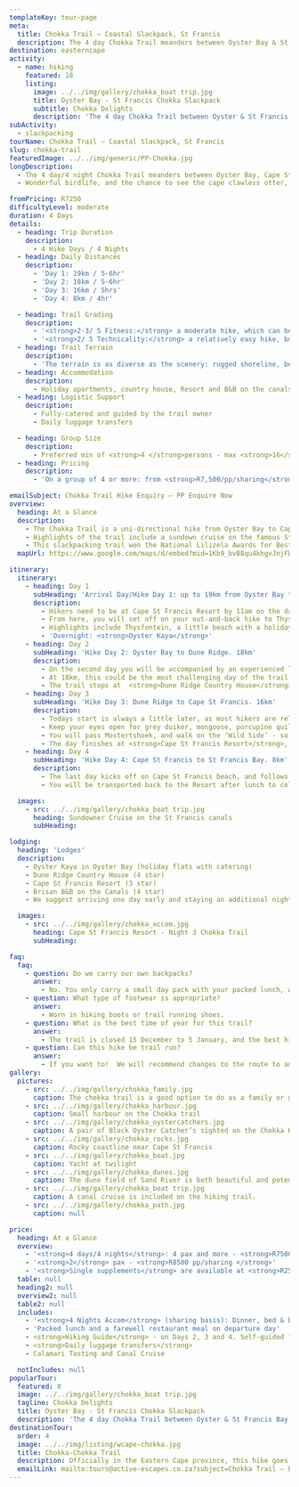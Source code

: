 ```yaml
---
templateKey: tour-page
meta:
  title: Chokka Trail – Coastal Slackpack, St Francis
  description: The 4 day Chokka Trail meanders between Oyster Bay & St Francis in the Eastern Cape. Fully catered and guided slackpacker with moderate hike distances
destination: easterncape
activity:
  - name: hiking
    featured: 18
    listing:
      image: ../../img/gallery/chokka_boat trip.jpg
      title: Oyster Bay - St Francis Chokka Slackpack
      subtitle: Chokka Delights
      description: 'The 4 day Chokka Trail between Oyster & St Francis Bay, Eastern Cape, is a lodge-to-lodge slackpacker along golden beaches, rugged shoreline, dune fields and quaint fishing villages'
subActivity:
  - slackpacking
tourName: Chokka Trail – Coastal Slackpack, St Francis
slug: chokka-trail
featuredImage: ../../img/generic/PP-Chokka.jpg
longDescription:
  - The 4 day/4 night Chokka Trail meanders between Oyster Bay, Cape St Francis and St Francis Bay in the Eastern Cape province of South Africa.  The terrain includes fishermen footpaths and jeep-track over two moving dunefields, and along the untamed ‘wild side’ of the Kouga shoreline.
  - Wonderful birdlife, and the chance to see the cape clawless otter, adds to the excitement of finding century old middens scattered amongst the sand dunes.

fromPricing: R7250
difficultyLevel: moderate
duration: 4 Days
details:
  - heading: Trip Duration
    description:
      - 4 Hike Days / 4 Nights
  - heading: Daily Distances
    description:
      - 'Day 1: 19km / 5-6hr'
      - 'Day 2: 18km / 5-6hr'
      - 'Day 3: 16km / 5hrs'
      - 'Day 4: 8km / 4hr'

  - heading: Trail Grading
    description:
      - '<strong>2-3/ 5 Fitness:</strong> a moderate hike, which can become challenging in inclement weather such as wind'
      - '<strong>2/ 5 Technicality:</strong> a relatively easy hike, but the day through the dune-field can be challenging'
  - heading: Trail Terrain
    description:
      - 'The terrain is as diverse as the scenery: rugged shoreline, beaches, dune fields, coastal thicket and forest, and modest fishing villages'
  - heading: Accommodation
    description:
      - Holiday apartments, country house, Resort and B&B on the canals.
  - heading: Logistic Support
    description:
      - Fully-catered and guided by the trail owner
      - Daily luggage transfers

  - heading: Group Size
    description:
      - Preferred min of <strong>4 </strong>persons - max <strong>16</strong> per group, all sharing.
  - heading: Pricing
    description:
      - 'On a group of 4 or more: from <strong>R7,500/pp/sharing</strong>'

emailSubject: Chokka Trail Hike Enquiry – PP Enquire Now
overview:
  heading: At a Glance
  description:
    - The Chokka Trail is a uni-directional hike from Oyster Bay to Cape St Francis.  Vehicles can be left in Cape St Francis at the Resort, or shuttles from Port Elizabeth airport can be arranged straight to Oyster Bay.
    - Highlights of the trail include a sundown cruise on the famous St Francis canals, and a calamari tasting at Port St Francis, the only privately owned working harbour in South Africa.  The trail is professionally  guided and catered for.
    - This slackpacking trail won the National Lilizela Awards for Best Visitors Experience (Beach Category) in 2016, 2017, 2018 and 2019.
  mapUrl: https://www.google.com/maps/d/embed?mid=1Kb9_bvB8qu4khgvJnjFWTHsXo2GP4y-R&usp=en

itinerary:
  itinerary:
    - heading: Day 1
      subHeading: 'Arrival Day/Hike Day 1: up to 19km from Oyster Bay to Thysbaai and back'
      description:
        - Hikers need to be at Cape St Francis Resort by 11am on the day.  The trail owners will meet you here, and transfer you to Oyster Bay, 20km to the west.  Those flying in to Port Elizabeth can shuttle directly to Oyster Bay.
        - From here, you will set off on your out-and-back hike to Thysbaai along the coastline.  This day is unguided, so you will receive a map and route description.
        - Highlights include Thysfontein, a little beach with a holiday cottage, where you might find spoor of the cape clawless otter.  The trail continues past a rock gully, where during low tide you can see circular rock walls in the water – they are ancient Koi-San fish traps, more than 2 000 years old.  Total distance to Thysbaai and back is 19km, but you can turn around at any point.
        - 'Overnight: <strong>Oyster Kaya</strong>'
    - heading: Day 2
      subHeading: 'Hike Day 2: Oyster Bay to Dune Ridge. 18km'
      description:
        - On the second day you will be accompanied by an experienced local hiker.  You will traverse the dunes of the Sand River – a dune field mobilised by wind and water.  Wind blown patterns and rare finds of pot shards will take you into another world.
        - At 18km, this could be the most challenging day of the trail, especially in inclement weather, but nothing beats the feeling of conquering the Sand River!  A shorter route through beautiful coastal thicket, is an alternative -  to discuss with the trail owner.
        - The trail stops at  <strong>Dune Ridge Country House</strong>, where we recommend pre-booking a massage.
    - heading: Day 3
      subHeading: 'Hike Day 3: Dune Ridge to Cape St Francis. 16km'
      description:
        - Todays start is always a little later, as most hikers are reluctant to leave the tranquillity of Dune Ridge. The trail starts out through a beautiful section of coastal forest before reaching the shoreline.
        - Keep your eyes open for grey duiker, mongoose, porcupine quills, bushbuck and caracal.  Once on the coast, look-out  for otters in the rock pools, as well as Oystercatchers, Kelp Gulls, terns, and Turnstones.
        - You will pass Mostertshoek, and walk on the ‘Wild Side’ - so named for the untamed sea that crashes onto the rocks in spectacular fashion.  You will see the second largest blow hole in SA, an unknown grave, the remains of the HMS Osprey that ran onto the rocks in 1867, as well as the Cape Recife (1929).
        - The day finishes at <strong>Cape St Francis Resort</strong>, where you will enjoy a sundowner cruise on the St Francis canals before dinner.
    - heading: Day 4
      subHeading: 'Hike Day 4: Cape St Francis to St Francis Bay. 8km'
      description:
        - The last day kicks off on Cape St Francis beach, and follows the footpaths via Shark Point to Port St Francis, where Clive Cantor from Chokka Block will tell you more about the Chokka industry and provide a calamari tasting.  Hiking past Bruce’s Beauties to Granny’s Pool, here our journey will come to an end with a farewell lunch at Bruce’s Ocean Museum and Café.
        - You will be transported back to the Resort after lunch to collect your vehicle. If needing to catch a plane this day, you will normally end around 3pm, but this can be made earlier if needs be.

  images:
    - src: ../../img/gallery/chokka_boat trip.jpg
      heading: Sundowner Cruise on the St Francis canals
      subHeading:

lodging:
  heading: 'Lodges'
  description:
    - Oyster Kaya in Oyster Bay (holiday flats with catering)
    - Dune Ridge Country House (4 star)
    - Cape St Francis Resort (3 star)
    - Brisan B&B on the Canals (4 star)
    - We suggest arriving one day early and staying an additional night at the Oyster Kaya in Oyster Bay.

  images:
    - src: ../../img/gallery/chokka_accom.jpg
      heading: Cape St Francis Resort - Night 3 Chokka Trail
      subHeading:

faq:
  faq:
    - question: Do we carry our own backpacks?
      answer:
        - No. You only carry a small day pack with your packed lunch, while your luggage is transported from lodge to lodge on this trail.
    - question: What type of footwear is appropriate?
      answer:
        - Worn in hiking boots or trail running shoes.
    - question: What is the best time of year for this trail?
      answer:
        - The trail is closed 15 December to 5 January, and the best hiking weather is Autumn (Mar-May) and Spring (mid August - Oct).  As we are situated on the most south-eastern tip of Africa, and the world experiences a change in weather patterns, it is always best is to come prepared for 4 seasons in a day!
    - question: Can this hike be trail run?
      answer:
        - If you want to!  We will recommend changes to the route to add some distance or other activities for the afternoons and of course everyone in the group must then be runners.
gallery:
  pictures:
    - src: ../../img/gallery/chokka_family.jpg
      caption: The chokka trail is a good option to do as a family or group of friends.
    - src: ../../img/gallery/chokka_harbour.jpg
      caption: Small harbour on the Chokka trail
    - src: ../../img/gallery/chokka_oystercatchers.jpg
      caption: A pair of Black Oyster Catcher’s sighted on the Chokka Hiking trail
    - src: ../../img/gallery/chokka_rocks.jpg
      caption: Rocky coastline near Cape St Francis
    - src: ../../img/gallery/chokka_boat.jpg
      caption: Yacht at twilight
    - src: ../../img/gallery/chokka_dunes.jpg
      caption: The dune field of Sand River is both beautiful and potentially challenging.
    - src: ../../img/gallery/chokka_boat trip.jpg
      caption: A canal cruise is included on the hiking trail.
    - src: ../../img/gallery/chokka_path.jpg
      caption: null

price:
  heading: At a Glance
  overview:
    - '<strong>4 days/4 nights</strong>: 4 pax and more - <strong>R7500 pp/sharing</strong>'
    - '<strong>2</strong> pax - <strong>R8500 pp/sharing </strong>'
    - '<strong>Single supplements</strong> are available at <strong>R250/pp/pn</strong> and a levy might be charged for groups smaller than 4 persons.'
  table: null
  heading2: null
  overview2: null
  table2: null
  includes:
    - '<strong>4 Nights Accom</strong> (sharing basis): Dinner, bed & breakfast basis'
    - 'Packed lunch and a farewell restaurant meal on departure day'
    - <strong>Hiking Guide</strong> - on Days 2, 3 and 4. Self-guided first day
    - <strong>Daily luggage transfers</strong>
    - Calamari Tasting and Canal Cruise

  notIncludes: null
popularTour:
  featured: 0
  image: ../../img/gallery/chokka_boat trip.jpg
  tagline: Chokka Delights
  title: Oyster Bay - St Francis Chokka Slackpack
  description: 'The 4 day Chokka Trail between Oyster & St Francis Bay, Eastern Cape, is a lodge-to-lodge slackpacker along golden beaches, rugged shoreline, dune fields and quaint fishing villages'
destinationTour:
  order: 4
  image: ../../img/listing/wcape-chokka.jpg
  title: Chokka-Chokka Trail
  description: Officially in the Eastern Cape province, this hike goes from Oyster Bay to Cape St Francis. The terrain includes fishermen’s footpaths and jeep-track over two moving dunefields and along the untamed ‘wild side’ of the Kouga shoreline.  Highlights of the trail include a sundown cruise on the famous St Francis canals, and a calamari tasting at Port St Francis, the only privately owned working harbour in South Africa.  The trail is professionally  guided and catered for.
  emailLink: mailto:tours@active-escapes.co.za?subject=Chokka Trail – EC Highlands Destination Listing
---
```

